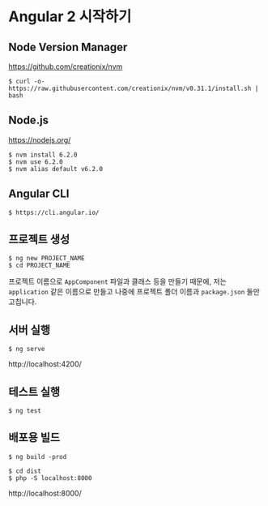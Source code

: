 # Angular 2 시작하기

## Node Version Manager

https://github.com/creationix/nvm

```
$ curl -o- https://raw.githubusercontent.com/creationix/nvm/v0.31.1/install.sh | bash
```

## Node.js

https://nodejs.org/

```
$ nvm install 6.2.0
$ nvm use 6.2.0
$ nvm alias default v6.2.0
```

## Angular CLI

```
$ https://cli.angular.io/
```

## 프로젝트 생성

```
$ ng new PROJECT_NAME
$ cd PROJECT_NAME
```

프로젝트 이름으로 `AppComponent` 파일과 클래스 등을 만들기 때문에, 저는 `application` 같은 이름으로 만들고 나중에 프로젝트 폴더 이름과 `package.json` 둘만 고칩니다.

## 서버 실행

```
$ ng serve
```

http://localhost:4200/

## 테스트 실행

```
$ ng test
```

## 배포용 빌드

```
$ ng build -prod
```

```
$ cd dist
$ php -S localhost:8000
```

http://localhost:8000/

